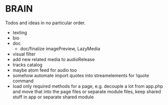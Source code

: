 # BRAIN

Todos and ideas in no particular order.

- texting
- bio
- doc
  - doc/finalize imagePreview, LazyMedia
- visual filter
- add new related media to audioRelease
- tracks catalog
- maybe atom feed for audio too
- somehow automate import quotes into streamelements for !quote command
- load only required methods for a page, e.g. decouple a lot from app.php and move that into the page files or separate module files, keep shared stuff in app or separate shared module
